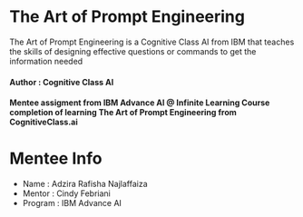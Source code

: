 # The Art of Prompt Engineering
The Art of Prompt Engineering is a Cognitive Class AI from IBM that teaches the skills of designing effective questions or commands to get the information needed 

#### Author : Cognitive Class AI 

#### Mentee assigment from IBM Advance AI @ Infinite Learning Course completion of learning The Art of Prompt Engineering from CognitiveClass.ai

# Mentee Info 
- Name    : Adzira Rafisha Najlaffaiza
- Mentor  : Cindy Febriani
- Program : IBM Advance AI



